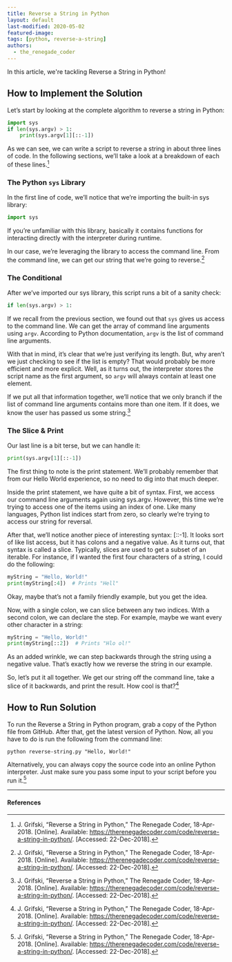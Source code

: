 ```yaml
---
title: Reverse a String in Python
layout: default
last-modified: 2020-05-02
featured-image:
tags: [python, reverse-a-string]
authors:
  - the_renegade_coder
---
```


In this article, we're tackling Reverse a String in Python!

## How to Implement the Solution

Let’s start by looking at the complete algorithm to reverse a string in Python:

```python
import sys
if len(sys.argv) > 1:
    print(sys.argv[1][::-1])
```

As we can see, we can write a script to reverse a string in about three lines
of code. In the following sections, we’ll take a look at a breakdown of each of
these lines.[^1]

### The Python `sys` Library

In the first line of code, we’ll notice that we’re importing the built-in sys
library:

```python
import sys
```

If you’re unfamiliar with this library, basically it contains functions for
interacting directly with the interpreter during runtime.

In our case, we’re leveraging the library to access the command line. From the
command line, we can get our string that we’re going to reverse.[^1]

### The Conditional

After we’ve imported our sys library, this script runs a bit of a sanity check:

```python
if len(sys.argv) > 1:
```

If we recall from the previous section, we found out that `sys` gives us access to
the command line. We can get the array of command line arguments using `argv`.
According to Python documentation, `argv` is the list of command line arguments.

With that in mind, it’s clear that we’re just verifying its length. But, why
aren’t we just checking to see if the list is empty? That would probably be
more efficient and more explicit. Well, as it turns out, the interpreter stores
the script name as the first argument, so `argv` will always contain at least one
element.

If we put all that information together, we’ll notice that we only branch if the
list of command line arguments contains more than one item. If it does, we know
the user has passed us some string.[^1]

### The Slice & Print

Our last line is a bit terse, but we can handle it:

```python
print(sys.argv[1][::-1])
```

The first thing to note is the print statement. We’ll probably remember that
from our Hello World experience, so no need to dig into that much deeper.

Inside the print statement, we have quite a bit of syntax. First, we access our
command line arguments again using sys.argv. However, this time we’re trying to
access one of the items using an index of one. Like many languages, Python list
indices start from zero, so clearly we’re trying to access our string for reversal.

After that, we’ll notice another piece of interesting syntax: [::-1]. It looks
sort of like list access, but it has colons and a negative value. As it turns
out, that syntax is called a slice. Typically, slices are used to get a subset
of an iterable. For instance, if I wanted the first four characters of a string,
I could do the following:

```python
myString = "Hello, World!"
print(myString[:4])  # Prints "Hell"
```

Okay, maybe that’s not a family friendly example, but you get the idea.

Now, with a single colon, we can slice between any two indices. With a second
colon, we can declare the step. For example, maybe we want every other character
in a string:

```python
myString = "Hello, World!"
print(myString[::2])  # Prints "Hlo ol!"
```

As an added wrinkle, we can step backwards through the string using a negative
value. That’s exactly how we reverse the string in our example.

So, let’s put it all together. We get our string off the command line, take a
slice of it backwards, and print the result. How cool is that?[^1]

## How to Run Solution

To run the Reverse a String in Python program, grab a copy of the Python file
from GitHub. After that, get the latest version of Python. Now, all you have to
do is run the following from the command line:

```console
python reverse-string.py "Hello, World!"
```

Alternatively, you can always copy the source code into an online Python
interpreter. Just make sure you pass some input to your script before you run
it.[^1]

---

#### References

[^1]: J. Grifski, “Reverse a String in Python,” The Renegade Coder, 18-Apr-2018. [Online]. Available: <https://therenegadecoder.com/code/reverse-a-string-in-python/>. [Accessed: 22-Dec-2018].
